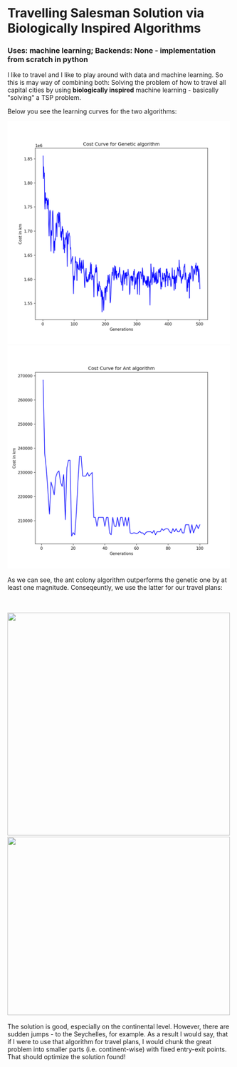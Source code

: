 # Travelling Salesman Solution via Biologically Inspired Algorithms

### Uses: machine learning; Backends: None - implementation from scratch in python

I like to travel and I like to play around with data and machine learning. So this is may way of combining both:
Solving the problem of how to travel all capital cities by using **biologically inspired** machine learning - basically "solving" a TSP problem.

Below you see the learning curves for the two algorithms:
<p float="left">
        <img src="https://github.com/mhschubert/Portfolio/blob/main/travel_with_ml/figures/cost_plot_Genetic.png" alt="drawing" width="500" height="500"/>
        <img src="https://github.com/mhschubert/Portfolio/blob/main/travel_with_ml/figures/cost_plot_Ant.png" alt="drawing" width="500" height="500"/>
</p>
As we can see, the ant colony algorithm outperforms the genetic one by at least one magnitude. Conseqeuntly, we use the latter for our travel plans:
<br><br><br>
<p float="left">
<img src=https://github.com/mhschubert/Portfolio/blob/main/travel_with_ml/figures/globe_travel.gif width="500" height="500"/>
 <img src="https://github.com/mhschubert/Portfolio/blob/main/travel_with_ml/figures/lambert_travel.gif" width="500" height="400"/>
</p>
The solution is good, especially on the continental level. However, there are sudden jumps - to the Seychelles, for example. As a result I would say, that if I were to use that algorithm for travel
plans, I would chunk the great problem into smaller parts (i.e. continent-wise) with fixed entry-exit points. That should optimize the solution found!


